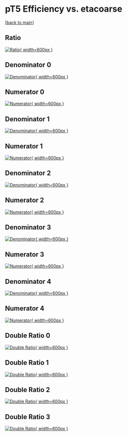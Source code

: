 # pT5 Efficiency vs. etacoarse

[[back to main](./)]



## Ratio

[![Ratio](../mtv/var/pT5_xtr_211_0_eff_etacoarse.png){ width=600px }](../mtv/var/pT5_xtr_211_0_eff_etacoarse.pdf)

## Denominator 0

[![Denominator](../mtv/den/pT5_xtr_211_0_eff_etacoarse_den0.png){ width=600px }](../mtv/den/pT5_xtr_211_0_eff_etacoarse_den0.pdf)

## Numerator 0

[![Numerator](../mtv/num/pT5_xtr_211_0_eff_etacoarse_num0.png){ width=600px }](../mtv/num/pT5_xtr_211_0_eff_etacoarse_num0.pdf)

## Denominator 1

[![Denominator](../mtv/den/pT5_xtr_211_0_eff_etacoarse_den1.png){ width=600px }](../mtv/den/pT5_xtr_211_0_eff_etacoarse_den1.pdf)

## Numerator 1

[![Numerator](../mtv/num/pT5_xtr_211_0_eff_etacoarse_num1.png){ width=600px }](../mtv/num/pT5_xtr_211_0_eff_etacoarse_num1.pdf)

## Denominator 2

[![Denominator](../mtv/den/pT5_xtr_211_0_eff_etacoarse_den2.png){ width=600px }](../mtv/den/pT5_xtr_211_0_eff_etacoarse_den2.pdf)

## Numerator 2

[![Numerator](../mtv/num/pT5_xtr_211_0_eff_etacoarse_num2.png){ width=600px }](../mtv/num/pT5_xtr_211_0_eff_etacoarse_num2.pdf)

## Denominator 3

[![Denominator](../mtv/den/pT5_xtr_211_0_eff_etacoarse_den3.png){ width=600px }](../mtv/den/pT5_xtr_211_0_eff_etacoarse_den3.pdf)

## Numerator 3

[![Numerator](../mtv/num/pT5_xtr_211_0_eff_etacoarse_num3.png){ width=600px }](../mtv/num/pT5_xtr_211_0_eff_etacoarse_num3.pdf)

## Denominator 4

[![Denominator](../mtv/den/pT5_xtr_211_0_eff_etacoarse_den4.png){ width=600px }](../mtv/den/pT5_xtr_211_0_eff_etacoarse_den4.pdf)

## Numerator 4

[![Numerator](../mtv/num/pT5_xtr_211_0_eff_etacoarse_num4.png){ width=600px }](../mtv/num/pT5_xtr_211_0_eff_etacoarse_num4.pdf)

## Double Ratio 0

[![Double Ratio](../mtv/ratio/pT5_xtr_211_0_eff_etacoarse_ratio0.png){ width=600px }](../mtv/ratio/pT5_xtr_211_0_eff_etacoarse_ratio0.pdf)

## Double Ratio 1

[![Double Ratio](../mtv/ratio/pT5_xtr_211_0_eff_etacoarse_ratio1.png){ width=600px }](../mtv/ratio/pT5_xtr_211_0_eff_etacoarse_ratio1.pdf)

## Double Ratio 2

[![Double Ratio](../mtv/ratio/pT5_xtr_211_0_eff_etacoarse_ratio2.png){ width=600px }](../mtv/ratio/pT5_xtr_211_0_eff_etacoarse_ratio2.pdf)

## Double Ratio 3

[![Double Ratio](../mtv/ratio/pT5_xtr_211_0_eff_etacoarse_ratio3.png){ width=600px }](../mtv/ratio/pT5_xtr_211_0_eff_etacoarse_ratio3.pdf)

